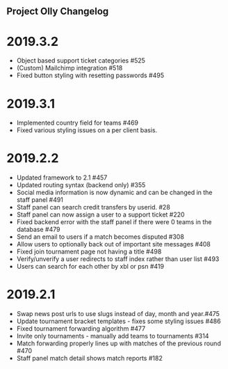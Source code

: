 ## Project Olly Changelog

# 2019.3.2
* Object based support ticket categories #525
* (Custom) Mailchimp integration #518
* Fixed button styling with resetting passwords #495

# 2019.3.1
* Implemented country field for teams #469
* Fixed various styling issues on a per client basis.

# 2019.2.2
* Updated framework to 2.1 #457
* Updated routing syntax (backend only) #355
* Social media information is now dynamic and can be changed in the staff panel #491
* Staff panel can search credit transfers by userid. #28
* Staff panel can now assign a user to a support ticket #220
* Fixed backend error with the staff panel if there were 0 teams in the database #479
* Send an email to users if a match becomes disputed #308
* Allow users to optionally back out of important site messages #408
* Fixed join tournament page not having a title #498
* Verify/unverify a user redirects to staff index rather than user list #493
* Users can search for each other by xbl or psn #419

# 2019.2.1
* Swap news post urls to use slugs instead of day, month and year.#475
* Update tournament bracket templates - fixes some styling issues #486
* Fixed tournament forwarding algorithm #477
* Invite only tournaments - manually add teams to tournaments #314
* Match forwarding properly lines up with matches of the previous round #470
* Staff panel match detail shows match reports #182
